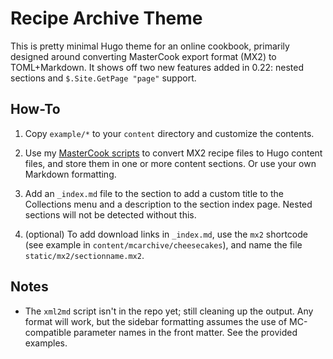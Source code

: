 # Recipe Archive Theme

This is pretty minimal Hugo theme for an online cookbook, primarily
designed around converting MasterCook export format (MX2) to
TOML+Markdown. It shows off two new features added in 0.22: nested
sections and `$.Site.GetPage "page"` support.

## How-To

1. Copy `example/*` to your `content` directory and customize the
   contents.

2. Use my [MasterCook scripts] to convert MX2 recipe files to Hugo
   content files, and store them in one or more content sections. Or
   use your own Markdown formatting.

3. Add an `_index.md` file to the section to add a custom title to the
   Collections menu and a description to the section index page. Nested
   sections will not be detected without this.

4. (optional) To add download links in `_index.md`, use the `mx2`
   shortcode (see example in `content/mcarchive/cheesecakes`), and
   name the file `static/mx2/sectionname.mx2`.

## Notes

* The `xml2md` script isn't in the repo yet; still cleaning up the
  output. Any format will work, but the sidebar formatting assumes
  the use of MC-compatible parameter names in the front matter. See
  the provided examples.

[MasterCook scripts]: https://github.com/jgreely/mastercook-tools
